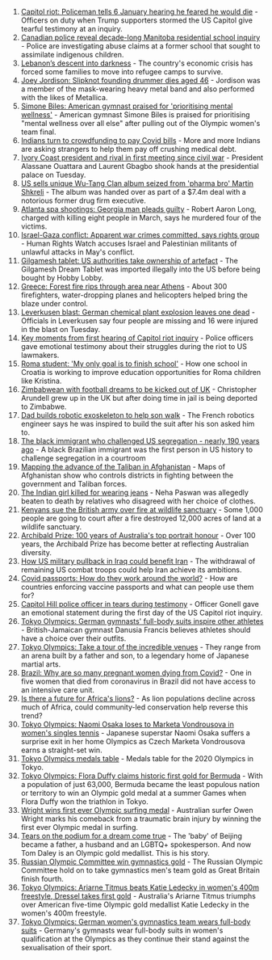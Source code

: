 1. [Capitol riot: Policeman tells 6 January hearing he feared he would die](https://www.bbc.co.uk/news/world-us-canada-57989578) - Officers on duty when Trump supporters stormed the US Capitol give tearful testimony at an inquiry.
2. [Canadian police reveal decade-long Manitoba residential school inquiry](https://www.bbc.co.uk/news/world-us-canada-57977938) - Police are investigating abuse claims at a former school that sought to assimilate indigenous children.
3. [Lebanon’s descent into darkness](https://www.bbc.co.uk/news/world-middle-east-57988693) - The country's economic crisis has forced some families to move into refugee camps to survive.
4. [Joey Jordison: Slipknot founding drummer dies aged 46](https://www.bbc.co.uk/news/world-us-canada-57993121) - Jordison was a member of the mask-wearing heavy metal band and also performed with the likes of Metallica.
5. [Simone Biles: American gymnast praised for 'prioritising mental wellness'](https://www.bbc.co.uk/sport/olympics/57992327) - American gymnast Simone Biles is praised for prioritising "mental wellness over all else" after pulling out of the Olympic women's team final.
6. [Indians turn to crowdfunding to pay Covid bills](https://www.bbc.co.uk/news/world-asia-india-57981252) - More and more Indians are asking strangers to help them pay off crushing medical debt.
7. [Ivory Coast president and rival in first meeting since civil war](https://www.bbc.co.uk/news/world-africa-57987858) - President Alassane Ouattara and Laurent Gbagbo shook hands at the presidential palace on Tuesday.
8. [US sells unique Wu-Tang Clan album seized from 'pharma bro' Martin Shkreli](https://www.bbc.co.uk/news/world-us-canada-57992807) - The album was handed over as part of a $7.4m deal with a notorious former drug firm executive.
9. [Atlanta spa shootings: Georgia man pleads guilty](https://www.bbc.co.uk/news/world-us-canada-57989425) - Robert Aaron Long, charged with killing eight people in March, says he murdered four of the victims.
10. [Israel-Gaza conflict: Apparent war crimes committed, says rights group](https://www.bbc.co.uk/news/world-middle-east-57982567) - Human Rights Watch accuses Israel and Palestinian militants of unlawful attacks in May's conflict.
11. [Gilgamesh tablet: US authorities take ownership of artefact](https://www.bbc.co.uk/news/world-us-canada-57992957) - The Gilgamesh Dream Tablet was imported illegally into the US before being bought by Hobby Lobby.
12. [Greece: Forest fire rips through area near Athens](https://www.bbc.co.uk/news/world-europe-57987855) - About 300 firefighters, water-dropping planes and helicopters helped bring the blaze under control.
13. [Leverkusen blast: German chemical plant explosion leaves one dead](https://www.bbc.co.uk/news/world-europe-57978043) - Officials in Leverkusen say four people are missing and 16 were injured in the blast on Tuesday.
14. [Key moments from first hearing of Capitol riot inquiry](https://www.bbc.co.uk/news/world-us-canada-57992997) - Police officers gave emotional testimony about their struggles during the riot to US lawmakers.
15. [Roma student: 'My only goal is to finish school'](https://www.bbc.co.uk/news/world-europe-57978365) - How one school in Croatia is working to improve education opportunities for Roma children like Kristina.
16. [Zimbabwean with football dreams to be kicked out of UK](https://www.bbc.co.uk/news/world-africa-57917683) - Christopher Arundell grew up in the UK but after doing time in jail is being deported to Zimbabwe.
17. [Dad builds robotic exoskeleton to help son walk](https://www.bbc.co.uk/news/world-europe-57985857) - The French robotics engineer says he was inspired to build the suit after his son asked him to.
18. [The black immigrant who challenged US segregation - nearly 190 years ago](https://www.bbc.co.uk/news/world-us-canada-57946802) - A black Brazilian immigrant was the first person in US history to challenge segregation in a courtroom
19. [Mapping the advance of the Taliban in Afghanistan](https://www.bbc.co.uk/news/world-asia-57933979) - Maps of Afghanistan show who controls districts in fighting between the government and Taliban forces.
20. [The Indian girl killed for wearing jeans](https://www.bbc.co.uk/news/world-asia-india-57968350) - Neha Paswan was allegedly beaten to death by relatives who disagreed with her choice of clothes.
21. [Kenyans sue the British army over fire at wildlife sanctuary](https://www.bbc.co.uk/news/world-africa-57486433) - Some 1,000 people are going to court after a fire destroyed 12,000 acres of land at a wildlife sanctuary.
22. [Archibald Prize: 100 years of Australia's top portrait honour](https://www.bbc.co.uk/news/world-australia-57967778) - Over 100 years, the Archibald Prize has become better at reflecting Australian diversity.
23. [How US military pullback in Iraq could benefit Iran](https://www.bbc.co.uk/news/world-middle-east-57976007) - The withdrawal of remaining US combat troops could help Iran achieve its ambitions.
24. [Covid passports: How do they work around the world?](https://www.bbc.co.uk/news/world-europe-56522408) - How are countries enforcing vaccine passports and what can people use them for?
25. [Capitol Hill police officer in tears during testimony](https://www.bbc.co.uk/news/world-us-canada-57989607) - Officer Gonell gave an emotional statement during the first day of the US Capitol riot inquiry.
26. [Tokyo Olympics: German gymnasts' full-body suits inspire other athletes](https://www.bbc.co.uk/news/world-57978134) - British-Jamaican gymnast Danusia Francis believes athletes should have a choice over their outfits.
27. [Tokyo Olympics: Take a tour of the incredible venues](https://www.bbc.co.uk/news/world-asia-57981049) - They range from an arena built by a father and son, to a legendary home of Japanese martial arts.
28. [Brazil: Why are so many pregnant women dying from Covid?](https://www.bbc.co.uk/news/world-latin-america-57974754) - One in five women that died from coronavirus in Brazil did not have access to an intensive care unit.
29. [Is there a future for Africa's lions?](https://www.bbc.co.uk/news/science-environment-57968405) - As lion populations decline across much of Africa, could community-led conservation help reverse this trend?
30. [Tokyo Olympics: Naomi Osaka loses to Marketa Vondrousova in women's singles tennis](https://www.bbc.co.uk/sport/olympics/57980493) - Japanese superstar Naomi Osaka suffers a surprise exit in her home Olympics as Czech Marketa Vondrousova earns a straight-set win.
31. [Tokyo Olympics medals table](https://www.bbc.co.uk/sport/olympics/57836709) - Medals table for the 2020 Olympics in Tokyo.
32. [Tokyo Olympics: Flora Duffy claims historic first gold for Bermuda](https://www.bbc.co.uk/sport/olympics/57964362) - With a population of just 63,000, Bermuda became the least populous nation or territory to win an Olympic gold medal at a summer Games when Flora Duffy won the triathlon in Tokyo.
33. [Wright wins first ever Olympic surfing medal](https://www.bbc.co.uk/sport/olympics/57981411) - Australian surfer Owen Wright marks his comeback from a traumatic brain injury by winning the first ever Olympic medal in surfing.
34. [Tears on the podium for a dream come true](https://www.bbc.co.uk/sport/olympics/57968119) - The 'baby' of Beijing became a father, a husband and an LGBTQ+ spokesperson. And now Tom Daley is an Olympic gold medallist. This is his story.
35. [Russian Olympic Committee win gymnastics gold](https://www.bbc.co.uk/sport/olympics/57968367) - The Russian Olympic Committee hold on to take gymnastics men's team gold as Great Britain finish fourth.
36. [Tokyo Olympics: Ariarne Titmus beats Katie Ledecky in women's 400m freestyle, Dressel takes first gold](https://www.bbc.co.uk/sport/olympics/57966724) - Australia's Ariarne Titmus triumphs over American five-time Olympic gold medallist Katie Ledecky in the women's 400m freestyle.
37. [Tokyo Olympics: German women's gymnastics team wears full-body suits](https://www.bbc.co.uk/sport/olympics/57961055) - Germany's gymnasts wear full-body suits in women's qualification at the Olympics as they continue their stand against the sexualisation of their sport.
